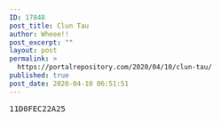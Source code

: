 ```yaml
---
ID: 17848
post_title: Clun Tau
author: Wheee!!
post_excerpt: ""
layout: post
permalink: >
  https://portalrepository.com/2020/04/10/clun-tau/
published: true
post_date: 2020-04-10 06:51:51
---
```

<pre>11D0FEC22A25</pre>